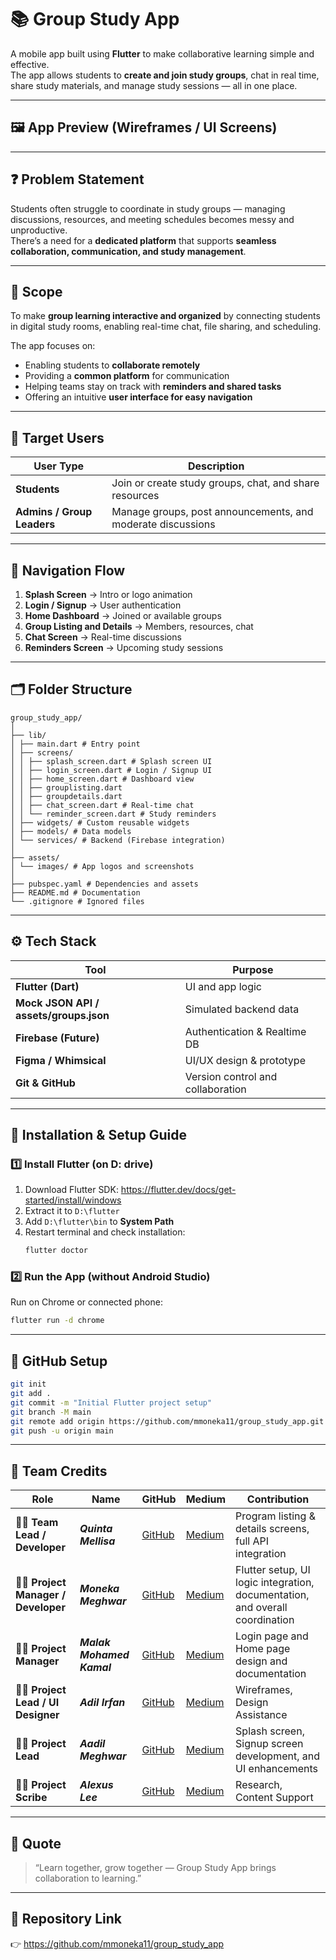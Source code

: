 # 📚 Group Study App

A mobile app built using **Flutter** to make collaborative learning simple and effective.  
The app allows students to **create and join study groups**, chat in real time, share study materials, and manage study sessions — all in one place.

---

## 🖼️ App Preview (Wireframes / UI Screens)

<!-- | Splash Screen | Login Screen | Home Screen | Chat Screen |
|----------------|--------------|--------------|--------------|
| ![Splash](assets/images/splash_screen.png) | ![Login](assets/images/login_screen.png) | ![Home](assets/images/home_screen.png) | ![Chat](assets/images/chat_screen.png) | -->


---

## ❓ Problem Statement

Students often struggle to coordinate in study groups — managing discussions, resources, and meeting schedules becomes messy and unproductive.  
There’s a need for a **dedicated platform** that supports **seamless collaboration, communication, and study management**.

---

## 🎯 Scope

To make **group learning interactive and organized** by connecting students in digital study rooms, enabling real-time chat, file sharing, and scheduling.

The app focuses on:
- Enabling students to **collaborate remotely**
- Providing a **common platform** for communication
- Helping teams stay on track with **reminders and shared tasks**
- Offering an intuitive **user interface for easy navigation**
---

## 👥 Target Users

| User Type | Description |
|------------|--------------|
| **Students** | Join or create study groups, chat, and share resources |
| **Admins / Group Leaders** | Manage groups, post announcements, and moderate discussions |

---

## 🧭 Navigation Flow

1. **Splash Screen** → Intro or logo animation  
2. **Login / Signup** → User authentication  
3. **Home Dashboard** → Joined or available groups  
4. **Group Listing and Details** → Members, resources, chat  
5. **Chat Screen** → Real-time discussions  
6. **Reminders Screen** → Upcoming study sessions  

---

## 🗂️ Folder Structure

```
group_study_app/
│
├── lib/
│ ├── main.dart # Entry point
│ ├── screens/
│ │ ├── splash_screen.dart # Splash screen UI
│ │ ├── login_screen.dart # Login / Signup UI
│ │ ├── home_screen.dart # Dashboard view
│ │ ├── grouplisting.dart
│ │ ├── groupdetails.dart
│ │ ├── chat_screen.dart # Real-time chat
│ │ └── reminder_screen.dart # Study reminders
│ ├── widgets/ # Custom reusable widgets
│ ├── models/ # Data models
│ └── services/ # Backend (Firebase integration)
│
├── assets/
│ └── images/ # App logos and screenshots
│
├── pubspec.yaml # Dependencies and assets
├── README.md # Documentation
└── .gitignore # Ignored files
```

---

## ⚙️ Tech Stack

| Tool | Purpose |
|------|----------|
| **Flutter (Dart)** | UI and app logic |
| **Mock JSON API / assets/groups.json** | Simulated backend data |
| **Firebase (Future)** | Authentication & Realtime DB |
| **Figma / Whimsical** | UI/UX design & prototype|
| **Git & GitHub** | Version control and collaboration |

---

## 🧰 Installation & Setup Guide

### 1️⃣ Install Flutter (on D: drive)
1. Download Flutter SDK: https://flutter.dev/docs/get-started/install/windows
2. Extract it to `D:\flutter`
3. Add `D:\flutter\bin` to **System Path**
4. Restart terminal and check installation:
   ```bash
   flutter doctor
   ```

### 2️⃣ Run the App (without Android Studio)
Run on Chrome or connected phone:

```bash
flutter run -d chrome
```

---

## 🚀 GitHub Setup

```bash
git init
git add .
git commit -m "Initial Flutter project setup"
git branch -M main
git remote add origin https://github.com/mmoneka11/group_study_app.git
git push -u origin main
```

---

## 🧠 Team Credits

| Role | Name | GitHub | Medium | Contribution |
|------|------|--------|--------|---------------|
| 👩‍💻 **Team Lead / Developer** | ***Quinta Mellisa*** | [GitHub](https://github.com/mm) | [Medium](https://medium.com/@mm) | Program listing & details screens, full API integration |
| 👩‍💻 **Project Manager / Developer** | ***Moneka Meghwar*** | [GitHub](https://github.com/mmoneka11) | [Medium](https://medium.com/@mmoneka11) |Flutter setup, UI logic integration, documentation, and overall coordination |
| 👩‍💻 **Project Manager** | ***Malak Mohamed Kamal*** | [GitHub](https://github.com/username1) | [Medium](https://medium.com/@username1) | Login page and Home page design and documentation |
| 👨‍💻 **Project Lead / UI Designer** | ***Adil Irfan*** | [GitHub](https://github.com/username1) | [Medium](https://medium.com/@username1) | Wireframes, Design Assistance |
| 👩‍💻 **Project Lead** |  ***Aadil Meghwar***| [GitHub](https://github.com/username2) | [Medium](https://medium.com/@username2) | Splash screen, Signup screen development, and UI enhancements |
| 👩‍💻 **Project Scribe** | ***Alexus Lee*** | [GitHub](https://github.com/username2) | [Medium](https://medium.com/@username2) | Research, Content Support |

---

## 💬 Quote

> “Learn together, grow together — Group Study App brings collaboration to learning.”

---

## 🔗 Repository Link

👉 https://github.com/mmoneka11/group_study_app

